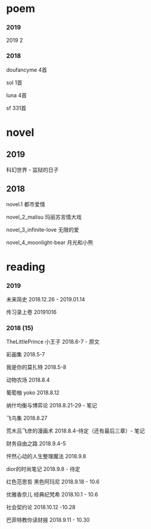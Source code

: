 # poem

### 2019
2019 2

### 2018

doufancyme 4首

sol 1首

luna 4首

sf 331首

# novel

## 2019 

科幻世界 - 监狱的日子

## 2018

novel.1 都市爱情

novel_2_malisu 玛丽苏言情大戏

novel_3_infinite-love 无限的爱

novel_4_moonlight-bear 月光和小熊

# reading

### 2019

未来简史 2018.12.26 - 2019.01.14

传习录上卷 20191016

### 2018 (15)

TheLittlePrince 小王子 2018.6-7 - 原文

彩画集 2018.5-7

我是你的莫扎特 2018.5-8

动物农场 2018.8.4

葡萄柚 yoko 2018.8.12

纳什均衡与博弈论 2018.8.21-29 - 笔记

飞鸟集 2018.8.27

荒木吕飞彦的漫画术 2018.8.4-待定（还有最后三章）- 笔记

财务自由之路 2018.9.4-5

怦然心动的人生整理魔法 2018.9.8

dior的时尚笔记 2018.9.8 - 待定

红色范思哲 黑色阿玛尼 2018.9.18 - 10.6

优雅香奈儿 经典纪梵希 2018.10.1 - 10.6

社会契约论 2018.10.12 -10.28

巴菲特教你读财报 2018.9.11 - 10.30
